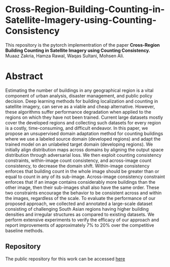 # Cross-Region-Building-Counting-in-Satellite-Imagery-using-Counting-Consistency

This repository is the pytorch implementration of the paper **Cross-Region Building Counting in Satellite Imagery using Counting Consistency.** Muaaz Zakria, Hamza Rawal, Waqas Sultani, Mohsen Ali.

# Abstract

Estimating the number of buildings in any geographical region is a vital component of urban analysis, disaster management, and public policy decision. Deep learning methods for building localization and counting in satellite imagery, can serve as a viable and cheap alternative. However, these algorithms suffer performance degradation when applied to the regions on which they have not been trained.  Current large datasets mostly cover the developed regions and collecting such datasets for every region is a costly, time-consuming,  and difficult endeavor.  In this paper,  we propose an unsupervised domain adaptation method for counting buildings where we use a labeled source domain (developed regions) and adapt the trained model on an unlabeled target domain (developing regions). We initially align distribution maps across domains by aligning the output space distribution through adversarial loss. We then exploit counting consistency constraints, within-image count consistency, and across-image count consistency, to decrease the domain shift. Within-image consistency enforces that building count in the whole image should be greater than or equal to count in any of its sub-image.  Across-image consistency constraint enforces that if an image contains considerably more buildings than the other image, then their sub-images shall also have the same order. These two constraints encourage the behavior to be consistent across and within the images, regardless of the scale.  To evaluate the performance of our proposed approach, we collected and annotated a large-scale dataset consisting of challenging South Asian regions having higher building densities and irregular structures as compared to existing datasets. We perform extensive experiments to verify the efficacy of our approach and report improvements of approximately 7% to 20% over the competitive baseline methods.



## Repository

The public repository for this work can be accessed [here](https://github.com/intelligentMachines-ITU/domain-Adaptive-Building-Counting)
